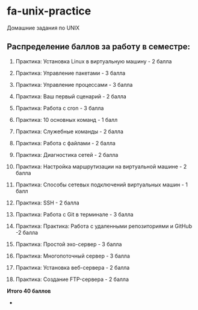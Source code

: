 # fa-unix-practice
Домашние задания по UNIX

## Распределение баллов за работу в семестре:

1. Практика: Установка Linux в виртуальную машину - 2 балла

2. Практика: Управление пакетами - 3 балла

3. Практика: Управление процессами - 3 балла

4. Практика: Ваш первый сценарий - 2 балла

5. Практика: Работа с cron - 3 балла

6. Практика: 10 основных команд - 1 балл

7. Практика: Служебные команды - 2 балла

8. Практика: Работа с файлами - 2 балла

9. Практика: Диагностика сетей - 2 балла

10. Практика: Настройка маршрутизации на виртуальной машине - 2 балла

11. Практика: Способы сетевых подключений виртуальных машин - 1 балл

12. Практика: SSH - 2 балла

13. Практика: Работа с Git в терминале - 3 балла

14. Практика: Практика: Работа с удаленными репозиториями и GitHub -2 балла

15. Практика: Простой эхо-сервер - 3 балла

16. Практика: Многопоточный сервер - 3 балла

17. Практика: Установка веб-сервера - 2 балла

18. Практика: Создание FTP-сервера - 2 балла



**Итого 40 баллов**

- 
